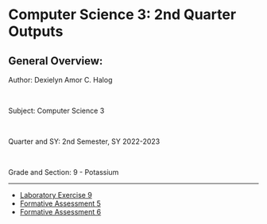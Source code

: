 # Computer Science 3: 2nd Quarter Outputs
<h2> General Overview: </h2>
<p> Author: Dexielyn Amor C. Halog </p> <br>
<p> Subject: Computer Science 3 </p> <br>
<p> Quarter and SY: 2nd Semester, SY 2022-2023 </p> <br>
<p> Grade and Section: 9 - Potassium </p> <hr>
<ul>
  <li> <a href = "https://dexiesuser.github.io/CS3-Q2/Laboratory%20Exercise%209/mod6-1_Halog.html">Laboratory Exercise 9</a> </li>
  <li> <a href = "https://dexiesuser.github.io/CS3-Q2/Formative%20Assessment%205/FA5_Halog.html">Formative Assessment 5</a> </li>
  <li> <a href = "https://dexiesuser.github.io/CS3-Q2/FA6_Halog.html">Formative Assessment 6</a> </li>
<ul>
